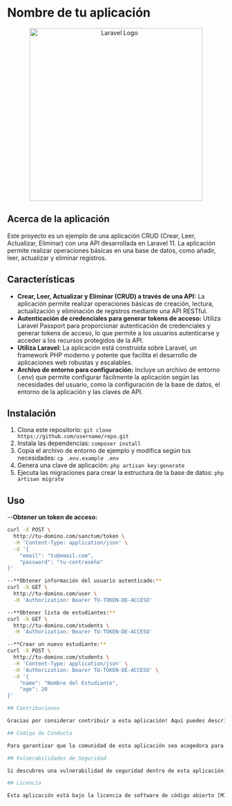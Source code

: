 # Nombre de tu aplicación
<p align="center"><a href="https://laravel.com" target="_blank"><img src="https://raw.githubusercontent.com/laravel/art/master/logo-lockup/5%20SVG/2%20CMYK/1%20Full%20Color/laravel-logolockup-cmyk-red.svg" width="400" alt="Laravel Logo"></a></p>

## Acerca de la aplicación

Este proyecto es un ejemplo de una aplicación CRUD (Crear, Leer, Actualizar, Eliminar) con una API desarrollada en Laravel 11. La aplicación permite realizar operaciones básicas en una base de datos, como añadir, leer, actualizar y eliminar registros.

## Características

- **Crear, Leer, Actualizar y Eliminar (CRUD) a través de una API:** La aplicación permite realizar operaciones básicas de creación, lectura, actualización y eliminación de registros mediante una API RESTful.
- **Autenticación de credenciales para generar tokens de acceso:** Utiliza Laravel Passport para proporcionar autenticación de credenciales y generar tokens de acceso, lo que permite a los usuarios autenticarse y acceder a los recursos protegidos de la API.
- **Utiliza Laravel:** La aplicación está construida sobre Laravel, un framework PHP moderno y potente que facilita el desarrollo de aplicaciones web robustas y escalables.
- **Archivo de entorno para configuración:** Incluye un archivo de entorno (.env) que permite configurar fácilmente la aplicación según las necesidades del usuario, como la configuración de la base de datos, el entorno de la aplicación y las claves de API.


## Instalación

1. Clona este repositorio: `git clone https://github.com/username/repo.git`
2. Instala las dependencias: `composer install`
3. Copia el archivo de entorno de ejemplo y modifica según tus necesidades: `cp .env.example .env`
4. Genera una clave de aplicación: `php artisan key:generate`
5. Ejecuta las migraciones para crear la estructura de la base de datos: `php artisan migrate`

## Uso

--**Obtener un token de acceso:**
```bash
curl -X POST \
  http://tu-domino.com/sanctum/token \
  -H 'Content-Type: application/json' \
  -d '{
    "email": "tu@email.com",
    "password": "tu-contraseña"
}'

--**Obtener información del usuario autenticado:**
curl -X GET \
  http://tu-domino.com/user \
  -H 'Authorization: Bearer TU-TOKEN-DE-ACCESO'

--**Obtener lista de estudiantes:**
curl -X GET \
  http://tu-domino.com/students \
  -H 'Authorization: Bearer TU-TOKEN-DE-ACCESO'

--**Crear un nuevo estudiante:**
curl -X POST \
  http://tu-domino.com/students \
  -H 'Content-Type: application/json' \
  -H 'Authorization: Bearer TU-TOKEN-DE-ACCESO' \
  -d '{
    "name": "Nombre del Estudiante",
    "age": 20
}'

## Contribuciones

Gracias por considerar contribuir a esta aplicación! Aquí puedes describir cómo los demás pueden contribuir a tu proyecto.

## Código de Conducta

Para garantizar que la comunidad de esta aplicación sea acogedora para todos, por favor revisa y cumple con el [Código de Conducta](https://laravel.com/docs/contributions#code-of-conduct).

## Vulnerabilidades de Seguridad

Si descubres una vulnerabilidad de seguridad dentro de esta aplicación, por favor envía un correo electrónico a [your-email@example.com](mailto:your-email@example.com). Todas las vulnerabilidades de seguridad serán atendidas de manera oportuna.

## Licencia

Esta aplicación está bajo la licencia de software de código abierto [MIT license](https://opensource.org/licenses/MIT).